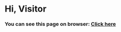 # Hi, Visitor

### You can see this page on browser: <a href="https://denissimform.github.io/Flipkart/" target="_blank">Click here</a>